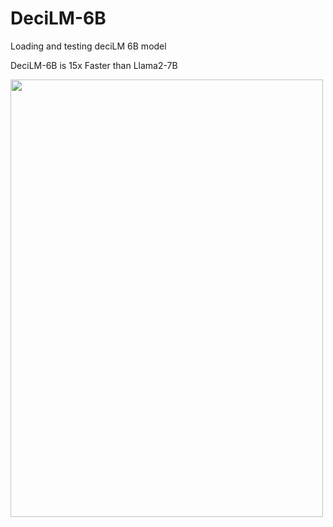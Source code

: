 # DeciLM-6B
Loading and testing deciLM 6B model

DeciLM-6B is 15x Faster than Llama2-7B


<img src="https://github.com/AarohiSingla/DeciLM-6B/assets/60029146/78a7d0f1-307d-4ea5-95ed-2d694fe0b68f" width="500" height="700">


